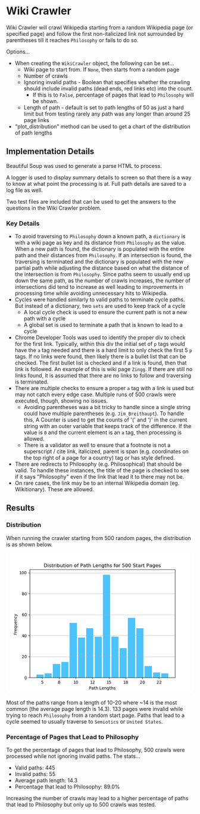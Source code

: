 # Wiki Crawler

Wiki Crawler will crawl Wikipedia starting from a random Wikipedia page (or specified page) and follow the first non-italicized link not surrounded by parentheses till it reaches `Philosophy` or fails to do so.

Options...

* When creating the `WikiCrawler` object, the following can be set...
  * Wiki page to start from. If `None`, then starts from a random page
  * Number of crawls
  * Ignoring invalid paths - Boolean that specifies whether the crawling should include invalid paths (dead ends, red links etc) into the count.
    * If this is to `False`, percentage of pages that lead to `Philosophy` will be shown.
  * Length of path - default is set to path lengths of 50 as just a hard limit but from testing rarely any path was any longer than around 25 page links
* "plot_distribution" method can be used to get a chart of the distribution of path lengths

## Implementation Details

Beautiful Soup was used to generate a parse HTML to process.

A logger is used to display summary details to screen so that there is a way to know at what point the processing is at. Full path details are saved to a log file as well.

Two test files are included that can be used to get the answers to the questions in the Wiki Crawler problem.

### Key Details

* To avoid traversing to `Philosophy` down a known path, a `dictionary` is with a wiki page as key and its distance from `Philosophy` as the value. When a new path is found, the dictionary is populated with the entire path and their distances from `Philosophy`. If an intersection is found, the traversing is terminated and the dictionary is populated with the new partial path while adjusting the distance based on what the distance of the intersection is from `Philosophy`. Since paths seem to usually end up down the same path, as the number of crawls increases, the number of intersections did tend to increase as well leading to improvements in processing time while avoiding unnecessary hits to Wikipedia.
* Cycles were handled similarly to valid paths to terminate cycle paths. But instead of a dictionary, two `sets` are used to keep track of a cycle
  * A local cycle check is used to ensure the current path is not a new path with a cycle
  * A global set is used to terminate a path that is known to lead to a cycle
* Chrome Developer Tools was used to identify the proper div to check for the first link. Typically, within this div the initial set of `p` tags would have the `a` tag needed and there is a hard limit to only check the first 5 `p` tags. If no links were found, then likely there is a bullet list that can be checked. The first bullet list is checked and if a link is found, then that link is followed. An example of this is wiki page `Zingg`. If there are still no links found, it is assumed that there are no links to follow and traversing is terminated.
* There are multiple checks to ensure a proper `a` tag with a link is used but may not catch every edge case. Multiple runs of 500 crawls were executed, though, showing no issues.
  * Avoiding parentheses was a bit tricky to handle since a single string could have multiple parentheses (e.g. `Jim_Breithaupt`). To handle this, A Counter is used to get the counts of '(' and ')' in the current string with an outer variable that keeps track of the difference. If the value is `0` and the current element is an `a` tag, then processing is allowed.
  * There is a validator as well to ensure that a footnote is not a superscript / cite link, italicized, parent is span (e.g. coordinates on the top right of a page for a country) tag or has style defined.
* There are redirects to Philosophy (e.g. Philosophical) that should be valid. To handle these instances, the title of the page is checked to see if it says "Philosophy" even if the link that lead it to there may not be.
* On rare cases, the link may be to an internal Wikipedia domain (eg. Wikitionary). These are allowed.

## Results

### Distribution

When running the crawler starting from 500 random pages, the distribution is as shown below.

![alt text](distribution.png)

Most of the paths range from a length of 10-20 where ~14 is the most common (the average page length is 14.3). 133 pages were invalid while trying to reach `Philosophy` from a random start page. Paths that lead to a cycle seemed to usually traverse to `Semiotics` or `United States`.

### Percentage of Pages that Lead to Philosophy

To get the percentage of pages that lead to Philosophy, 500 crawls were processed while not ignoring invalid paths. The stats...

* Valid paths: 445
* Invalid paths: 55
* Average path length: 14.3
* Percentage that lead to Philosophy: 89.0%

Increasing the number of crawls may lead to a higher percentage of paths that lead to Philosophy but only up to 500 crawls was tested.